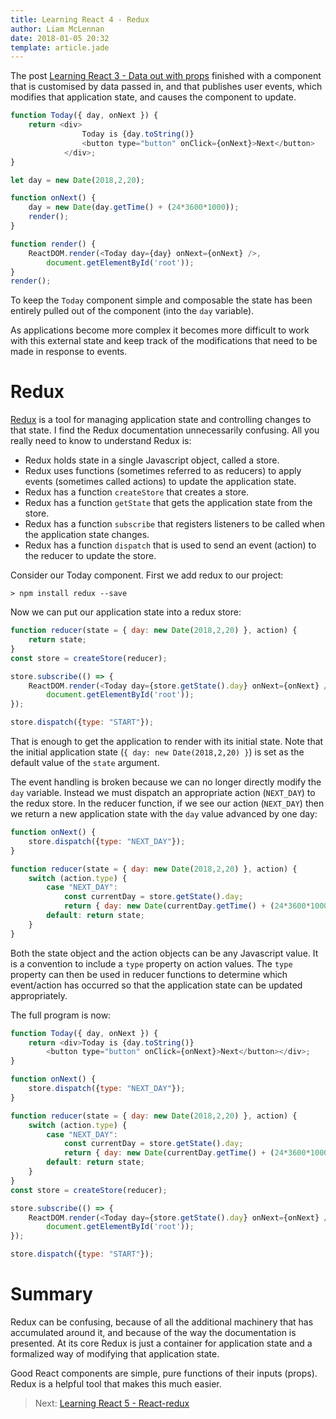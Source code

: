 ```yaml
---
title: Learning React 4 - Redux
author: Liam McLennan
date: 2018-01-05 20:32
template: article.jade
---
```


The post [Learning React 3 - Data out with props](/articles/2018-01-03-react-3-data-out/) finished with a 
component that is customised by data passed in, and that publishes user events, which modifies that application state, and causes the component to update. 

```javascript
function Today({ day, onNext }) {
    return <div>
                Today is {day.toString()}
                <button type="button" onClick={onNext}>Next</button>
            </div>;
}

let day = new Date(2018,2,20);

function onNext() {
    day = new Date(day.getTime() + (24*3600*1000)); 
    render();
}

function render() {
    ReactDOM.render(<Today day={day} onNext={onNext} />, 
        document.getElementById('root'));
}
render();
```

To keep the `Today` component simple and composable the state has been entirely pulled out of the component (into the `day` variable).

As applications become more complex it becomes more difficult to work with this external state and keep track of the modifications that need to be made in response to events. 

Redux
====

[Redux](https://redux.js.org/docs/introduction/) is a tool for managing application state and controlling changes to that state. I find the Redux documentation unnecessarily confusing. All you really need to know to understand Redux is:

* Redux holds state in a single Javascript object, called a store.
* Redux uses functions (sometimes referred to as reducers) to apply events (sometimes called actions) to update the application state. 
* Redux has a function `createStore` that creates a store.
* Redux has a function `getState` that gets the application state from the store.
* Redux has a function `subscribe` that registers listeners to be called when the application state changes. 
* Redux has a function `dispatch` that is used to send an event (action) to the reducer to update the store.

Consider our Today component. First we add redux to our project:

```
> npm install redux --save
```

Now we can put our application state into a redux store:

```javascript 
function reducer(state = { day: new Date(2018,2,20) }, action) {
    return state;
}
const store = createStore(reducer);

store.subscribe(() => {
    ReactDOM.render(<Today day={store.getState().day} onNext={onNext} />, 
        document.getElementById('root'));
});

store.dispatch({type: "START"});
```

That is enough to get the application to render with its initial state. Note that the initial application state (`{ day: new Date(2018,2,20) }`) is set as the default value of the `state` argument. 

The event handling is broken because we can no longer directly modify the `day` variable. Instead we must dispatch an appropriate action (`NEXT_DAY`) to the redux store. In the reducer function, if we see our action (`NEXT_DAY`) then we return a new application state with the `day` value advanced by one day:

```javascript 
function onNext() {
    store.dispatch({type: "NEXT_DAY"});
}

function reducer(state = { day: new Date(2018,2,20) }, action) {
    switch (action.type) {
        case "NEXT_DAY":
            const currentDay = store.getState().day;
            return { day: new Date(currentDay.getTime() + (24*3600*1000))};
        default: return state;
    }
}
```

Both the state object and the action objects can be any Javascript value. It is a convention to include a `type` property on action values. The `type` property can then be used in reducer functions to determine which event/action has occurred so that the application state can be updated appropriately. 

The full program is now:

```javascript
function Today({ day, onNext }) {
    return <div>Today is {day.toString()}
        <button type="button" onClick={onNext}>Next</button></div>;
}

function onNext() {
    store.dispatch({type: "NEXT_DAY"});
}

function reducer(state = { day: new Date(2018,2,20) }, action) {
    switch (action.type) {
        case "NEXT_DAY":
            const currentDay = store.getState().day;
            return { day: new Date(currentDay.getTime() + (24*3600*1000))};
        default: return state;
    }
}
const store = createStore(reducer);

store.subscribe(() => {
    ReactDOM.render(<Today day={store.getState().day} onNext={onNext} />, 
        document.getElementById('root'));
});

store.dispatch({type: "START"});
```

Summary
=======

Redux can be confusing, because of all the additional machinery that has accumulated around it, and because of the way the documentation is presented. At its core Redux is just a container for application state and a formalized way of modifying that application state.

Good React components are simple, pure functions of their inputs (props). Redux is a helpful tool that makes this much easier.

> Next: [Learning React 5 - React-redux](/articles/2018-01-05-react-5-react-redux/)